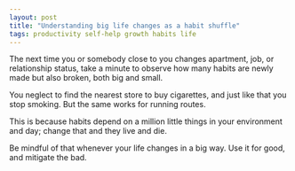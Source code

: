 ```yaml
---
layout: post
title: "Understanding big life changes as a habit shuffle"
tags: productivity self-help growth habits life
---
```


The next time you or somebody close to you changes apartment, job, or relationship status, take a minute to observe how many habits are newly made but also broken, both big and small.

You neglect to find the nearest store to buy cigarettes, and just like that you stop smoking.
But the same works for running routes.

This is because habits depend on a million little things in your environment and day; change that and they live and die.

Be mindful of that whenever your life changes in a big way.
Use it for good, and mitigate the bad.